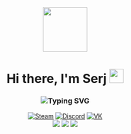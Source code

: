 <div id="header" align="center">
  <img src="https://i.giphy.com/media/v1.Y2lkPTc5MGI3NjExanl4dWkyNnBlb2swcmE1ZndtZWh3dmpldDM0ZWxwZXJ1cmZnenZpdSZlcD12MV9pbnRlcm5hbF9naWZfYnlfaWQmY3Q9cw/xHwDPt2kFONpKI8Rfw/giphy.gif" width="100"/>
</div>

<h1 align="center">Hi there, I'm <a target="_blank">Serj</a> 
<img src="https://github.com/blackcater/blackcater/raw/main/images/Hi.gif" height="32"/></h1>
<h3 align="center" href="https://git.io/typing-svg"><img src="https://readme-typing-svg.herokuapp.com?font=Tiny5&size=24&duration=4500&pause=1000&color=FFFFFF&center=true&width=435&lines=An+unremarkable+github+user" alt="Typing SVG" /></h3>

<div id="social" align="center"> 
  <a href="https://steamcommunity.com/id/K0HKyPEHT_/">
    <img src="https://img.shields.io/badge/Steam-13013f?style=for-the-badge&logo=steam" alt="Steam" ></a>
  
  <a href="http://discordapp.com/users/798944695279026206">
    <img src="https://img.shields.io/badge/Discord-13013f?style=for-the-badge&logo=discord" alt="Discord" ></a>

  <a href="https://vk.com/10i_feel_blood_on_my_lip00">
    <img src="https://img.shields.io/badge/VK-13013f?style=for-the-badge&logo=vk" alt="VK" ></a>
</div>

<div id="stat" align="center">
  <img src="http://github-profile-summary-cards.vercel.app/api/cards/profile-details?username= IsNotAcceptable&theme=transparent"/>
  <img src="http://github-profile-summary-cards.vercel.app/api/cards/stats?username= IsNotAcceptable&theme=transparent"/>
  <img src="http://github-profile-summary-cards.vercel.app/api/cards/productive-time?username= IsNotAcceptable&theme=transparent&utcOffset=8"/>
</div>
